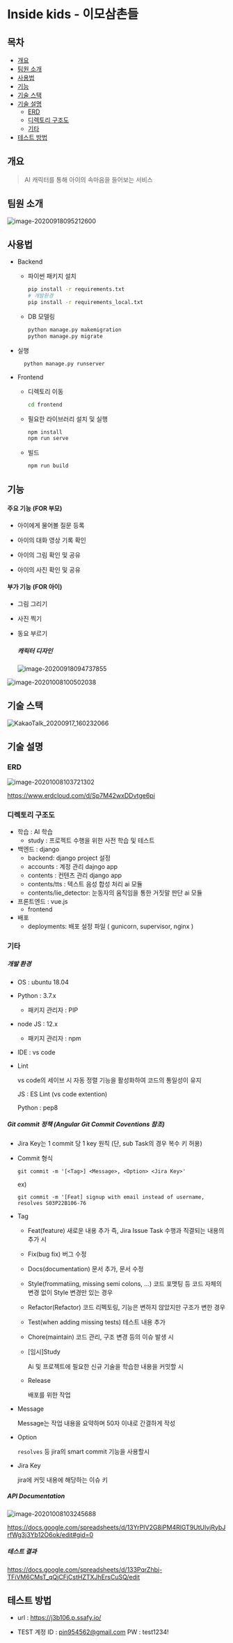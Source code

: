 # Inside kids - 이모삼촌들

## 목차
- [개요](#개요)
- [팀원 소개](#팀원-소개)
- [사용법](#사용법)
- [기능](#기능)
- [기술 스택](#기술-스택)
- [기술 설명](#기술-설명)
	- [ERD](#erd)
	- [디렉토리 구조도](#디렉토리-구조도)
	- [기타](#기타)
- [테스트 방법](#테스트-방법)


## 개요
> AI 캐릭터를 통해 아이의 속마음을 들어보는 서비스 



## 팀원 소개

![image-20200918095212600](README.assets/image-20200918095212600.png)

## 사용법

- Backend

  - 파이썬 패키지 설치

    ```bash
    pip install -r requirements.txt
    # 개발환경
    pip install -r requirements_local.txt
    ```

  - DB 모델링

    ```bash
    python manage.py makemigration
    python manage.py migrate
    ```
    
- 실행
  
  ```bash
    python manage.py runserver
    ```
  
- Frontend

  - 디렉토리 이동

    ```bash
    cd frontend
    ```

  - 필요한 라이브러리 설치 및 실행

    ```bash
    npm install
    npm run serve
    ```

  - 빌드

    ```bash
    npm run build
    ```

    

## 기능

#### 주요 기능 (FOR 부모)

- 아이에게 물어볼 질문 등록

- 아이의 대화 영상 기록 확인

- 아이의 그림 확인 및 공유

- 아이의 사진 확인 및 공유

  

#### 부가 기능 (FOR 아이)

- 그림 그리기

- 사진 찍기

- 동요 부르기

  ##### 캐릭터 디자인

  ![image-20200918094737855](README.assets/image-20200918094737855.png)

![image-20201008100502038](README.assets/image-20201008100502038.png)





## 기술 스택
![KakaoTalk_20200917_160232066](README.assets/KakaoTalk_20200917_160232066.png)



## 기술 설명

### ERD

![image-20201008103721302](README.assets/image-20201008103721302.png)

https://www.erdcloud.com/d/Sp7M42wxDDvtge6pi




### 디렉토리 구조도

- 학습 : AI 학습
  - study : 프로젝트 수행을 위한 사전 학습 및 테스트
- 백엔드 : django
  - backend: django project 설정
  - accounts : 계정 관리 dajngo app
  - contents : 컨텐츠 관리 django app
  - contents/tts : 텍스트 음성 합성 처리 ai 모듈
  - contents/lie_detector: 눈동자의 움직임을 통한 거짓말 판단 ai  모듈
- 프론트엔드 : vue.js
  - frontend
- 배포
  - deployments: 배포 설정 파일 ( gunicorn, supervisor, nginx )



### 기타
##### 개발 환경

- OS : ubuntu 18.04

- Python : 3.7.x

  - 패키지 관리자 : PIP

- node JS :  12.x

  - 패키지 관리자 : npm

- IDE : vs code

- Lint

  vs code의 세이브 시 자동 정렬 기능을 활성화하여 코드의 통일성이 유지

  JS : ES Lint (vs code extention)

  Python : pep8
  
  


##### Git commit 정책 (Angular Git Commit Coventions 참조)

- Jira Key는 1 commit 당 1 key 원칙 (단, sub Task의 경우 복수 키 허용)
  
- Commit 형식

  `git commit -m '[<Tag>] <Message>, <Option> <Jira Key>'`

  ex) 

  `git commit -m '[Feat] signup with email instead of username, resolves S03P22B106-76`
  
- Tag

  - Feat(feature)
    새로운 내용 추가 즉, Jira Issue Task 수행과 직결되는 내용의 추가 시

  - Fix(bug fix)
    버그 수정

  - Docs(documentation)
    문서 추가, 문서 수정

  - Style(frommatiing, missing semi colons, ...)
    코드 포맷팅 등 코드 자체의 변경 없이 Style 변경만 있는 경우

  - Refactor(Refactor)
    코드 리펙토링, 기능은 변하지 않았지만 구조가 변한 경우

  - Test(when adding missing tests)
    테스트 내용 추가

  - Chore(maintain)
    코드 관리, 구조 변경 등의 이슈 발생 시

  - [임시]Study

    Ai 및 프로젝트에 필요한 신규 기술을 학습한 내용을 커밋할 시
    
  - Release

    배포를 위한 작업

- Message

  Message는 작업 내용을 요약하며 50자 이내로 간결하게 작성

- Option

  `resolves` 등 jira의 smart commit 기능을 사용할시

- Jira Key

  jira에 커밋 내용에 해당하는 이슈 키



##### API Documentation

![image-20201008103245688](README.assets/image-20201008103245688.png)

https://docs.google.com/spreadsheets/d/13YrPIV2G8iPM4RlGT9UtUlvjRybJrfWg3j3Yb12O6ok/edit#gid=0



##### 테스트 결과

https://docs.google.com/spreadsheets/d/133PqrZhbj-TFiVM6CMsT_qQjCFjCstHZTXJhErsCuSQ/edit




## 테스트 방법
- url : https://j3b106.p.ssafy.io/

- TEST 계정
ID : pin954562@gmail.com
    PW : test1234!

